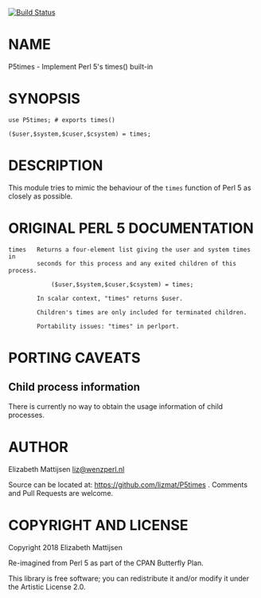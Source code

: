 [![Build Status](https://travis-ci.org/lizmat/P5times.svg?branch=master)](https://travis-ci.org/lizmat/P5times)

NAME
====

P5times - Implement Perl 5's times() built-in

SYNOPSIS
========

    use P5times; # exports times()

    ($user,$system,$cuser,$csystem) = times;

DESCRIPTION
===========

This module tries to mimic the behaviour of the `times` function of Perl 5 as closely as possible.

ORIGINAL PERL 5 DOCUMENTATION
=============================

    times   Returns a four-element list giving the user and system times in
            seconds for this process and any exited children of this process.

                ($user,$system,$cuser,$csystem) = times;

            In scalar context, "times" returns $user.

            Children's times are only included for terminated children.

            Portability issues: "times" in perlport.

PORTING CAVEATS
===============

Child process information
-------------------------

There is currently no way to obtain the usage information of child processes.

AUTHOR
======

Elizabeth Mattijsen <liz@wenzperl.nl>

Source can be located at: https://github.com/lizmat/P5times . Comments and Pull Requests are welcome.

COPYRIGHT AND LICENSE
=====================

Copyright 2018 Elizabeth Mattijsen

Re-imagined from Perl 5 as part of the CPAN Butterfly Plan.

This library is free software; you can redistribute it and/or modify it under the Artistic License 2.0.

